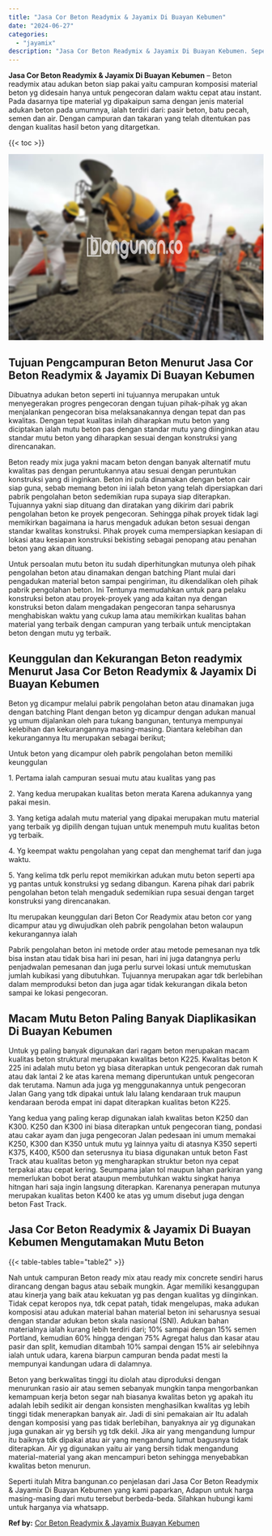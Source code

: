 ```yaml
---
title: "Jasa Cor Beton Readymix & Jayamix Di Buayan Kebumen"
date: "2024-06-27"
categories: 
  - "jayamix"
description: "Jasa Cor Beton Readymix & Jayamix Di Buayan Kebumen. Seperti itulah Mitra bangunan.co penjelasan dari Jasa Cor Beton Readymix & Jayamix Di Buayan Kebumen yan..."
---
```


**Jasa Cor Beton Readymix & Jayamix Di Buayan Kebumen** – Beton readymix atau adukan beton siap pakai yaitu campuran komposisi material beton yg didesain hanya untuk pengecoran dalam waktu cepat atau instant. Pada dasarnya tipe material yg dipakaipun sama dengan jenis material adukan beton pada umumnya, ialah terdiri dari: pasir beton, batu pecah, semen dan air. Dengan campuran dan takaran yang telah ditentukan pas dengan kualitas hasil beton yang ditargetkan.

{{< toc >}}

![Jasa Cor Beton Readymix & Jayamix Di Buayan Kebumen](/images/jasa-cor-readymix-30.png)

## Tujuan Pengcampuran Beton Menurut Jasa Cor Beton Readymix & Jayamix Di Buayan Kebumen

Dibuatnya adukan beton seperti ini tujuannya merupakan untuk menyegerakan progres pengecoran dengan tujuan pihak-pihak yg akan menjalankan pengecoran bisa melaksanakannya dengan tepat dan pas kwalitas. Dengan tepat kualitas inilah diharapkan mutu beton yang diciptakan ialah mutu beton pas dengan standar mutu yang diinginkan atau standar mutu beton yang diharapkan sesuai dengan konstruksi yang direncanakan.

Beton ready mix juga yakni macam beton dengan banyak alternatif mutu kwalitas pas dengan peruntukannya atau sesuai dengan peruntukan konstruksi yang di inginkan. Beton ini pula dinamakan dengan beton cair siap guna, sebab memang beton ini ialah beton yang telah dipersiapkan dari pabrik pengolahan beton sedemikian rupa supaya siap diterapkan. Tujuannya yakni siap dituang dan diratakan yang dikirim dari pabrik pengolahan beton ke proyek pengecoran. Sehingga pihak proyek tidak lagi memikirkan bagaimana ia harus mengaduk adukan beton sesuai dengan standar kwalitas konstruksi. Pihak proyek cuma mempersiapkan kesiapan di lokasi atau kesiapan konstruksi bekisting sebagai penopang atau penahan beton yang akan dituang.

Untuk persoalan mutu beton itu sudah diperhitungkan mutunya oleh pihak pengolahan beton atau dinamakan dengan batching Plant mulai dari pengadukan material beton sampai pengiriman, itu dikendalikan oleh pihak pabrik pengolahan beton. Ini Tentunya memudahkan untuk para pelaku konstruksi beton atau proyek-proyek yang ada kaitan nya dengan konstruksi beton dalam mengadakan pengecoran tanpa seharusnya menghabiskan waktu yang cukup lama atau memikirkan kualitas bahan material yang terbaik dengan campuran yang terbaik untuk menciptakan beton dengan mutu yg terbaik.

## Keunggulan dan Kekurangan Beton readymix Menurut Jasa Cor Beton Readymix & Jayamix Di Buayan Kebumen

Beton yg dicampur melalui pabrik pengolahan beton atau dinamakan juga dengan batching Plant dengan beton yg dicampur dengan adukan manual yg umum dijalankan oleh para tukang bangunan, tentunya mempunyai kelebihan dan kekurangannya masing-masing. Diantara kelebihan dan kekurangannya Itu merupakan sebagai berikut;

Untuk beton yang dicampur oleh pabrik pengolahan beton memiliki keunggulan

1\. Pertama ialah campuran sesuai mutu atau kualitas yang pas

2\. Yang kedua merupakan kualitas beton merata Karena adukannya yang pakai mesin.

3\. Yang ketiga adalah mutu material yang dipakai merupakan mutu material yang terbaik yg dipilih dengan tujuan untuk menempuh mutu kualitas beton yg terbaik.

4\. Yg keempat waktu pengolahan yang cepat dan menghemat tarif dan juga waktu.

5\. Yang kelima tdk perlu repot memikirkan adukan mutu beton seperti apa yg pantas untuk konstruksi yg sedang dibangun. Karena pihak dari pabrik pengolahan beton telah mengaduk sedemikian rupa sesuai dengan target konstruksi yang direncanakan.

Itu merupakan keunggulan dari Beton Cor Readymix atau beton cor yang dicampur atau yg diwujudkan oleh pabrik pengolahan beton walaupun kekurangannya ialah

Pabrik pengolahan beton ini metode order atau metode pemesanan nya tdk bisa instan atau tidak bisa hari ini pesan, hari ini juga datangnya perlu penjadwalan pemesanan dan juga perlu survei lokasi untuk memutuskan jumlah kubikasi yang dibutuhkan. Tujuannya merupakan agar tdk berlebihan dalam memproduksi beton dan juga agar tidak kekurangan dikala beton sampai ke lokasi pengecoran.

## Macam Mutu Beton Paling Banyak Diaplikasikan Di Buayan Kebumen

Untuk yg paling banyak digunakan dari ragam beton merupakan macam kualitas beton struktural merupakan kwalitas beton K225. Kwalitas beton K 225 ini adalah mutu beton yg biasa diterapkan untuk pengecoran dak rumah atau dak lantai 2 ke atas karena memang diperuntukan untuk pengecoran dak terutama. Namun ada juga yg menggunakannya untuk pengecoran Jalan Gang yang tdk dipakai untuk lalu lalang kendaraan truk maupun kendaraan beroda empat ini dapat diterapkan kualitas beton K225.

Yang kedua yang paling kerap digunakan ialah kwalitas beton K250 dan K300. K250 dan K300 ini biasa diterapkan untuk pengecoran tiang, pondasi atau cakar ayam dan juga pengecoran Jalan pedesaan ini umum memakai K250, K300 dan K350 untuk mutu yg lainnya yaitu di atasnya K350 seperti K375, K400, K500 dan seterusnya itu biasa digunakan untuk beton Fast Track atau kualitas beton yg mengharapkan struktur beton nya cepat terpakai atau cepat kering. Seumpama jalan tol maupun lahan parkiran yang memerlukan bobot berat ataupun membutuhkan waktu singkat hanya hitngan hari saja ingin langsung diterapkan. Karenanya penerapan mutunya merupakan kualitas beton K400 ke atas yg umum disebut juga dengan beton Fast Track.

## Jasa Cor Beton Readymix & Jayamix Di Buayan Kebumen Mengutamakan Mutu Beton

{{< table-tables table="table2" >}}

Nah untuk campuran Beton ready mix atau ready mix concrete sendiri harus dirancang dengan bagus atau sebaik mungkin. Agar memiliki kesanggupan atau kinerja yang baik atau kekuatan yg pas dengan kualitas yg diinginkan. Tidak cepat keropos nya, tdk cepat patah, tidak mengelupas, maka adukan komposisi atau adukan material bahan material beton ini seharusnya sesuai dengan standar adukan beton skala nasional (SNI). Adukan bahan materialnya ialah kurang lebih terdiri dari; 10% sampai dengan 15% semen Portland, kemudian 60% hingga dengan 75% Agregat halus dan kasar atau pasir dan split, kemudian ditambah 10% sampai dengan 15% air selebihnya ialah untuk udara, karena biarpun campuran benda padat mesti Ia mempunyai kandungan udara di dalamnya.

Beton yang berkwalitas tinggi itu diolah atau diproduksi dengan menurunkan rasio air atau semen sebanyak mungkin tanpa mengorbankan kemampuan kerja beton segar nah biasanya kwalitas beton yg apakah itu adalah lebih sedikit air dengan konsisten menghasilkan kwalitas yg lebih tinggi tidak menerapkan banyak air. Jadi di sini pemakaian air Itu adalah dengan komposisi yang pas tidak berlebihan, banyaknya air yg digunakan juga gunakan air yg bersih yg tdk dekil. Jika air yang mengandung lumpur itu baiknya tdk dipakai atau air yang mengandung lumut bagusnya tidak diterapkan. Air yg digunakan yaitu air yang bersih tidak mengandung material-material yang akan mencampuri beton sehingga menyebabkan kwalitas beton menurun.

Seperti itulah Mitra bangunan.co penjelasan dari Jasa Cor Beton Readymix & Jayamix Di Buayan Kebumen yang kami paparkan, Adapun untuk harga masing-masing dari mutu tersebut berbeda-beda. Silahkan hubungi kami untuk harganya via whatsapp.

**Ref by:** [Cor Beton Readymix & Jayamix Buayan Kebumen](https://id.wikipedia.org/wiki/Cor)
